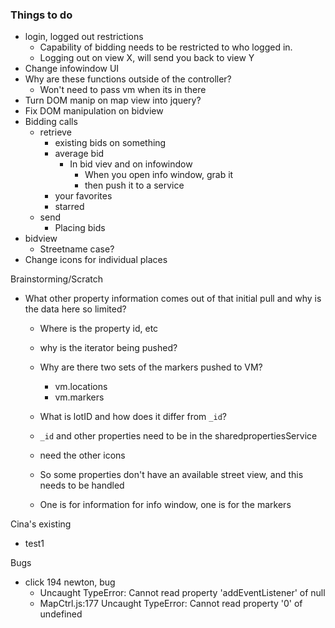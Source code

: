### Things to do
- login, logged out restrictions
  - Capability of bidding needs to be restricted to who logged in.
  - Logging out on view X, will send you back to view Y
- Change infowindow UI
- Why are these functions outside of the controller?
    - Won't need to pass vm when its in there
- Turn DOM manip on map view into jquery?
- Fix DOM manipulation on bidview
- Bidding calls
  - retrieve
    - existing bids on something
    - average bid
      - In bid viev and on infowindow
        - When you open info window, grab it
        - then push it to a service
    - your favorites
    - starred
  - send
    - Placing bids
- bidview
  - Streetname case?
- Change icons for individual places 


Brainstorming/Scratch
- What other property information comes out of that initial pull and why is the data here so limited?
  - Where is the property id, etc
  - why is the iterator being pushed?
  - Why are there two sets of the markers pushed to VM?
    - vm.locations
    - vm.markers
  - What is lotID and how does it differ from `_id`?
  - `_id` and other properties need to be in the sharedpropertiesService
  - need the other icons

  - So some properties don't have an available street view, and this needs to be handled
  - One is for information for info window, one is for the markers


Cina's existing
  - test1



Bugs
  - click 194 newton, bug
    - Uncaught TypeError: Cannot read property 'addEventListener' of null
    - MapCtrl.js:177 Uncaught TypeError: Cannot read property '0' of undefined
